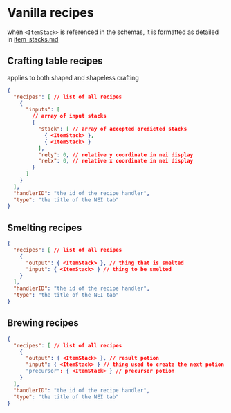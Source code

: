 # Vanilla recipes

when `<ItemStack>` is referenced in the schemas, it is formatted as detailed in [item_stacks.md](item_stacks.md)

## Crafting table recipes
applies to both shaped and shapeless crafting
```json
{
  "recipes": [ // list of all recipes
    {
      "inputs": [
        // array of input stacks
        {
          "stack": [ // array of accepted oredicted stacks
            { <ItemStack> },
            { <ItemStack> }
          ],
          "rely": 0, // relative y coordinate in nei display
          "relx": 0, // relative x coordinate in nei display
        }
      ]
    }
  ],
  "handlerID": "the id of the recipe handler",
  "type": "the title of the NEI tab"
}
```

## Smelting recipes

```json
{
  "recipes": [ // list of all recipes
    {
      "output": { <ItemStack> }, // thing that is smelted
      "input": { <ItemStack> } // thing to be smelted
    }
  ],
  "handlerID": "the id of the recipe handler",
  "type": "the title of the NEI tab"
}
```

## Brewing recipes

```json
{
  "recipes": [ // list of all recipes
    {
      "output": { <ItemStack> }, // result potion
      "input": { <ItemStack> } // thing used to create the next potion
      "precursor": { <ItemStack> } // precursor potion
    }
  ],
  "handlerID": "the id of the recipe handler",
  "type": "the title of the NEI tab"
}
```
